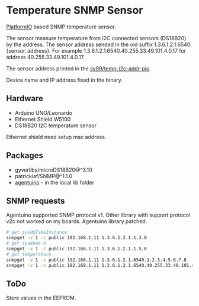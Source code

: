 Temperature SNMP Sensor
=======================

[PlatformIO](https://platformio.org/) based SNMP temperature sensor.

The sensor measure temperature from I2C connected sensors (DS18B20) by the address.
The sensor address sended in the oid suffix 1.3.6.1.2.1.6540.{sensor_address}.
For example 1.3.6.1.2.1.6540.40.255.33.49.101.4.0.17 for address 40.255.33.49.101.4.0.17.

The sensor address printed in the [sv99/temp-i2c-addr-pio](https://github.com/sv99/temp-i2c-addr-pio).

Device name and IP address fixed in the binary.

Hardware
--------

* Arduino UNO/Leonardo
* Ethernet Shield W5100
* DS18B20 I2C temperature sensor

Ethernet shield need setup mac address.

Packages
--------

* gyverlibs/microDS18B20@^3.10
* patricklaf/SNMP@^1.1.0
* [agentuino](https://code.google.com/archive/p/agentuino) - in the local lib folder

SNMP requests
-------------

Agentuino supported SNMP protocol v1. Other library with support protocol v2c not worked on my boards.
Agentuino library patched.

```bash
# get sysUpTimeInstance
snmpget -v 1 -c public 192.168.1.11 1.3.6.1.2.1.1.3.0
# get sysName.0
snmpget -v 1 -c public 192.168.1.11 1.3.6.1.2.1.1.5.0
# get temperature
snmpget -v 1 -c public 192.168.1.11 1.3.6.1.2.1.6540.1.2.3.4.5.6.7.8
snmpget -v 1 -c public 192.168.1.11 1.3.6.1.2.1.6540.40.255.33.49.101.4.0.17
```

ToDo
----

Store values in the EEPROM.
